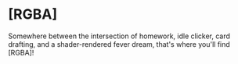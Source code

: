 # [RGBA]
Somewhere between the intersection of homework, idle clicker, card drafting, and a shader-rendered fever dream, that's where you'll find [RGBA]!
